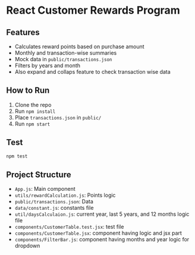 # React Customer Rewards Program

## Features

- Calculates reward points based on purchase amount
- Monthly and transaction-wise summaries
- Mock data in `public/transactions.json`
- Filters by years and month
- Also expand and collaps feature to check transaction wise data

## How to Run

1. Clone the repo
2. Run `npm install`
3. Place `transactions.json` in `public/`
4. Run `npm start`

## Test

```bash
npm test
```

## Project Structure

- `App.js`: Main component
- `utils/rewardCalculation.js`: Points logic
- `public/transactions.json`: Data
- `data/constant.js`: constants file
- `util/daysCalculaion.js`: current year, last 5 years, and 12 months logic file
- `components/CustomerTable.test.jsx`: test file
- `components/CustomerTable.jsx`: component having logic and jsx part
- `components/FilterBar.js`: component having months and year logic for dropdown
